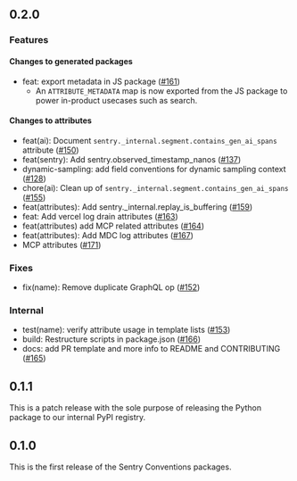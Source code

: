 ## 0.2.0

### Features

#### Changes to generated packages

- feat: export metadata in JS package ([#161](https://github.com/getsentry/sentry-conventions/pull/161))
  - An `ATTRIBUTE_METADATA` map is now exported from the JS package to power in-product usecases such as search.

#### Changes to attributes

- feat(ai): Document `sentry._internal.segment.contains_gen_ai_spans` attribute ([#150](https://github.com/getsentry/sentry-conventions/pull/150))
- feat(sentry): Add sentry.observed_timestamp_nanos ([#137](https://github.com/getsentry/sentry-conventions/pull/137))
- dynamic-sampling: add field conventions for dynamic sampling context ([#128](https://github.com/getsentry/sentry-conventions/pull/128))
- chore(ai): Clean up of `sentry._internal.segment.contains_gen_ai_spans` ([#155](https://github.com/getsentry/sentry-conventions/pull/155))
- feat(attributes): Add sentry._internal.replay_is_buffering ([#159](https://github.com/getsentry/sentry-conventions/pull/159))
- feat: Add vercel log drain attributes ([#163](https://github.com/getsentry/sentry-conventions/pull/163))
- feat(attributes) add MCP related attributes ([#164](https://github.com/getsentry/sentry-conventions/pull/164))
- feat(attributes): Add MDC log attributes ([#167](https://github.com/getsentry/sentry-conventions/pull/167))
- MCP attributes ([#171](https://github.com/getsentry/sentry-conventions/pull/171))


### Fixes

- fix(name): Remove duplicate GraphQL op ([#152](https://github.com/getsentry/sentry-conventions/pull/152))

### Internal

- test(name): verify attribute usage in template lists ([#153](https://github.com/getsentry/sentry-conventions/pull/153))
- build: Restructure scripts in package.json ([#166](https://github.com/getsentry/sentry-conventions/pull/166))
- docs: add PR template and more info to README and CONTRIBUTING ([#165](https://github.com/getsentry/sentry-conventions/pull/165))

## 0.1.1

This is a patch release with the sole purpose of releasing the Python package to our internal PyPI registry.

## 0.1.0

This is the first release of the Sentry Conventions packages.
